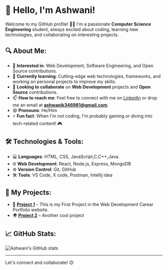# 👋 Hello, I'm Ashwani!

Welcome to my GitHub profile! 👨‍💻 I'm a passionate **Computer Science Engineering** student, always excited about coding, learning new technologies, and collaborating on interesting projects.

## 🔍 About Me:
- 👀 **Interested in**: Web Development, Software Engineering, and Open Source contributions.
- 🌱 **Currently learning**: Cutting-edge web technologies, frameworks, and working on personal projects to improve my skills.
- 💞️ **Looking to collaborate** on **Web Development** projects and **Open Source** contributions.
- 📫 **How to reach me**: Feel free to connect with me on [LinkedIn](https://www.linkedin.com/in/ashwanik0777/) or drop me an email at **ashwanik346981@gmail.com**.
- 😄 **Pronouns**: He/Him
- ⚡ **Fun fact**: When I'm not coding, I'm probably gaming or diving into tech-related content! 🎮

## 🛠️ Technologies & Tools:
- 💻 **Languages**: HTML, CSS, JavaScript,C,C++,Java.
- 🌐 **Web Development**: React, Node.js, Express, MongoDB
- ⚙️ **Version Control**: Git, GitHub
- 🛠️ **Tools**: VS Code, X code, Postman, Intellij idea

## 📂 My Projects:
- 🚀 [**Project 1**](https://ashwanik0777.github.io/portfolio/) – This is my First Project in the Web Development Carear Portfolio website.
- 🌍 [**Project 2**](#) – Another cool project 
## 📈 GitHub Stats:
![Ashwani's GitHub stats](https://github-readme-stats.vercel.app/api?username=ashwanik0777&show_icons=true&hide_title=true&hide=prs&count_private=true&theme=radical)

---

Let's connect and collaborate! 😊
